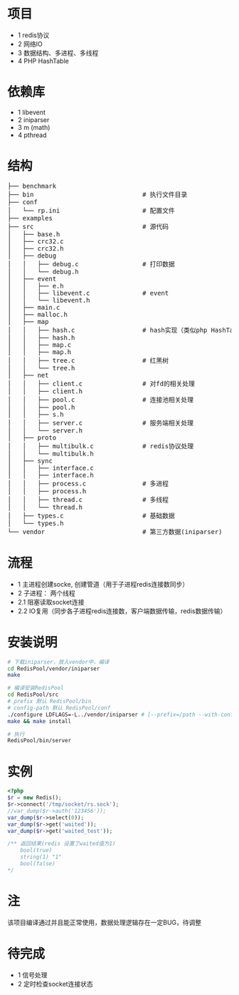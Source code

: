 # 项目
- 1 redis协议
- 2 网络IO
- 3 数据结构、多进程、多线程
- 4 PHP HashTable

# 依赖库
- 1 libevent
- 2 iniparser
- 3 m (math)
- 4 pthread

# 结构
<pre>
├── benchmark
├── bin								# 执行文件目录
├── conf
│   └── rp.ini						# 配置文件
├── examples
├── src                             # 源代码
│   ├── base.h
│   ├── crc32.c
│   ├── crc32.h
│   ├── debug
│   │   ├── debug.c                 # 打印数据
│   │   └── debug.h
│   ├── event
│   │   ├── e.h
│   │   ├── libevent.c              # event
│   │   └── libevent.h
│   ├── main.c
│   ├── malloc.h
│   ├── map
│   │   ├── hash.c                  # hash实现（类似php HashTable, 不同是这里是无序的）
│   │   ├── hash.h
│   │   ├── map.c
│   │   ├── map.h
│   │   ├── tree.c                  # 红黑树
│   │   └── tree.h
│   ├── net
│   │   ├── client.c                # 对fd的相关处理
│   │   ├── client.h
│   │   ├── pool.c                  # 连接池相关处理
│   │   ├── pool.h
│   │   ├── s.h
│   │   ├── server.c                # 服务端相关处理
│   │   └── server.h
│   ├── proto
│   │   ├── multibulk.c             # redis协议处理
│   │   └── multibulk.h
│   ├── sync
│   │   ├── interface.c
│   │   ├── interface.h
│   │   ├── process.c               # 多进程
│   │   ├── process.h
│   │   ├── thread.c                # 多线程
│   │   └── thread.h
│   ├── types.c                     # 基础数据
│   └── types.h
└── vendor                          # 第三方数据(iniparser)
</pre>

# 流程
- 1 主进程创建socke, 创建管道（用于子进程redis连接数同步）
- 2 子进程： 两个线程
- 2.1 阻塞读取socket连接
- 2.2 IO复用（同步各子进程redis连接数，客户端数据传输，redis数据传输）

# 安装说明
```sh
# 下载iniparser，放入vendor中，编译
cd RedisPool/vendor/iniparser
make

# 编译安装RedisPool
cd RedisPool/src
# prefix 默认 RedisPool/bin 
# config-path 默认 RedisPool/conf
./configure LDFLAGS=-L../vendor/iniparser # [--prefix=/path --with-config-path=/path]
make && make install

# 执行
RedisPool/bin/server
```

# 实例
```php
<?php
$r = new Redis();
$r->connect('/tmp/socket/rs.sock');
//var_dump($r->auth('123456'));
var_dump($r->select(0));
var_dump($r->get('waited'));
var_dump($r->get('waited_test'));

/** 返回结果(redis 设置了waited值为1)
	bool(true)
	string(1) "1"
	bool(false)
*/
```

# 注
  该项目编译通过并且能正常使用，数据处理逻辑存在一定BUG，待调整

# 待完成
- 1 信号处理
- 2 定时检查socket连接状态